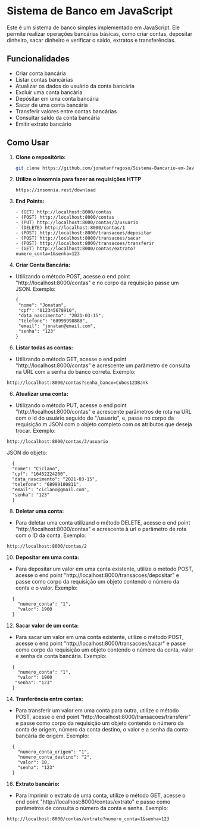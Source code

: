 # Sistema de Banco em JavaScript

Este é um sistema de banco simples implementado em JavaScript. Ele permite realizar operações bancárias básicas, como criar contas, depositar dinheiro, sacar dinheiro e verificar o saldo, extratos e transferências.

## Funcionalidades

- Criar conta bancária
- Listar contas bancárias
- Atualizar os dados do usuário da conta bancária
- Excluir uma conta bancária
- Depósitar em uma conta bancária
- Sacar de uma conta bancária
- Transferir valores entre contas bancárias
- Consultar saldo da conta bancária
- Emitir extrato bancário

## Como Usar

1. **Clone o repositório:**

   ```bash
   git clone https://github.com/jonatanfragoso/Sistema-Bancario-em-JavaScript.git
   ```

2. **Utilize o Insomnia para fazer as requisições HTTP**
   
   ```
   https://insomnia.rest/download
   ```
 

4. **End Points:**
   
   ```
   - (GET) http://localhost:8000/contas
   - (POST) http://localhost:8000/contas
   - (PUT) http://localhost:8000/contas/3/usuario
   - (DELETE) http://localhost:8000/contas/1
   - (POST) http://localhost:8000/transacoes/depositar
   - (POST) http://localhost:8000/transacoes/sacar
   - (POST) http://localhost:8000/transacoes/transferir
   - (GET) http://localhost:8000/contas/extrato?numero_conta=1&senha=123
   ```

6. **Criar Conta Bancária:**
- Utilizando o método POST, acesse o end point "http://localhost:8000/contas" e no corpo da requisição passe um JSON. Exemplo:
  
   ```
   {
    "nome": "Jonatan",
    "cpf": "012345678910",
    "data_nascimento": "2021-03-15",
    "telefone": "68999998888",
    "email": "jonatan@email.com",
    "senha": "123"
   }
   ```

6. **Listar todas as contas:**
- Utilizando o método GET, acesse o end point "http://localhost:8000/contas" e acrescente um parâmetro de consulta na URL com a senha do banco correta. Exemplo:
  
```
http://localhost:8000/contas?senha_banco=Cubos123Bank
```
    
6. **Atualizar uma conta:**
- Utilizando o método PUT, acesse o end point "http://localhost:8000/contas" e acrescente parâmetros de rota na URL com o id do usuário seguido de "/usuario", e, passe no corpo da requisição m JSON com o objeto completo com os atributos que deseja trocar. Exemplo:
  
```
http://localhost:8000/contas/3/usuario
```

  JSON do objeto:
  
  ```
    {
    "nome": "Ciclano",
    "cpf": "16452224200",
    "data_nascimento": "2021-03-15",
    "telefone": "68999100811",
    "email": "ciclano@gmail.com",
    "senha": "123"
    }
```

8. **Deletar uma conta:**
- Para deletar uma conta utilizand o método DELETE, acesse o end point "http://localhost:8000/contas" e acrescente à url o parâmetro de rota com o ID da conta. Exemplo:
  
```
http://localhost:8000/contas/2
```

10. **Depositar em uma conta:**
- Para depositar um valor em uma conta existente, utilize o método POST, acesse o end point "http://localhost:8000/transacoes/depositar" e passe como corpo da requisição um objeto contendo o número da conta e o valor. Exemplo:
  
```
  {
  	"numero_conta": "1",
  	"valor": 1900
  }
```

12. **Sacar valor de um conta:**
- Para sacar um valor em uma conta existente, utilize o método POST, acesse o end point "http://localhost:8000/transacoes/sacar" e passe como corpo da requisição um objeto contendo o número da conta, valor e senha da conta bancária. Exemplo:
  
```
  {
  	"numero_conta": "1",
  	"valor": 1900
   "senha": "123"
  }
```

14. **Tranferência entre contas:**
- Para transferir um valor em uma conta para outra, utilize o método POST, acesse o end point "http://localhost:8000/transacoes/transferir" e passe como corpo da requisição um objeto contendo o número da conta de origem, número da conta destino, o valor e a senha da conta bancária de origem. Exemplo:
  
```
  {
  	"numero_conta_origem": "1",
  	"numero_conta_destino": "2",
  	"valor": 10,
  	"senha": "123"
  }
```

16. **Extrato bancário:**
- Para imprimir o extrato de uma conta, utilize o método GET, acesse o end point "http://localhost:8000/contas/extrato" e passe como parâmetros de consulta o número da conta e senha. Exemplo:
  
```
http://localhost:8000/contas/extrato?numero_conta=1&senha=123
```


